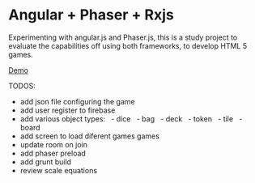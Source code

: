 <h1>Angular + Phaser + Rxjs</h1>

<p>Experimenting with angular.js and Phaser.js, this is a study project to evaluate the capabilities off using both frameworks, to develop HTML 5 games.</p>

<p><a href="https://cdn.rawgit.com/eralha/angular-phaser/master/index.html" target="_blank">Demo</a></p>

TODOS:
- add json file configuring the game
- add user register to firebase
- add various object types:
&nbsp;&nbsp;- dice
&nbsp;&nbsp;- bag
&nbsp;&nbsp;- deck
&nbsp;&nbsp;- token
&nbsp;&nbsp;- tile
&nbsp;&nbsp;- board
- add screen to load diferent games games
- update room on join
- add phaser preload
- add grunt build
- review scale equations